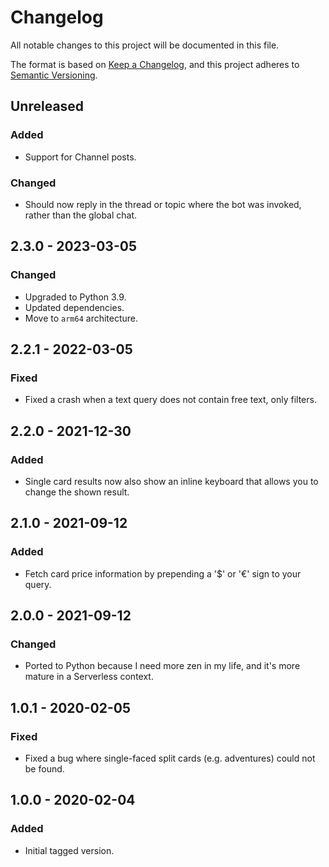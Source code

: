 # Changelog

All notable changes to this project will be documented in this file.

The format is based on [Keep a Changelog](https://keepachangelog.com/en/1.0.0/),
and this project adheres to [Semantic Versioning](https://semver.org/spec/v2.0.0.html).


## Unreleased

### Added

- Support for Channel posts.

### Changed

- Should now reply in the thread or topic where the bot was invoked, rather than the
  global chat.


## 2.3.0 - 2023-03-05

### Changed

- Upgraded to Python 3.9.
- Updated dependencies.
- Move to `arm64` architecture.


## 2.2.1 - 2022-03-05

### Fixed

- Fixed a crash when a text query does not contain free text, only filters.


## 2.2.0 - 2021-12-30

### Added

- Single card results now also show an inline keyboard that allows you to change the shown
  result.


## 2.1.0 - 2021-09-12

### Added

- Fetch card price information by prepending a '$' or '€' sign to your query.


## 2.0.0 - 2021-09-12

### Changed

- Ported to Python because I need more zen in my life, and it's more mature in a
  Serverless context.


## 1.0.1 - 2020-02-05

### Fixed

- Fixed a bug where single-faced split cards (e.g. adventures) could not be found.


## 1.0.0 - 2020-02-04

### Added

- Initial tagged version.
